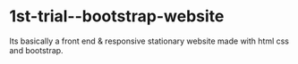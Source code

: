 # 1st-trial--bootstrap-website
Its basically a front end &amp; responsive stationary website made with html css and bootstrap. 

